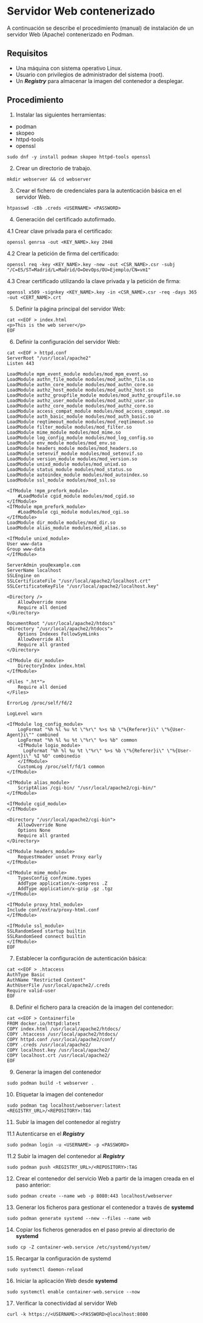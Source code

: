 # Servidor Web contenerizado

A continuación se describe el procedimiento (manual) de instalación de un servidor Web (Apache) contenerizado en Podman.

## Requisitos

* Una máquina con sistema operativo Linux.
* Usuario con privilegios de administrador del sistema (root).
* Un ***Registry*** para almacenar la imagen del contenedor a desplegar.

## Procedimiento

1. Instalar las siguientes herramientas:

* podman
* skopeo
* httpd-tools
* openssl

```
sudo dnf -y install podman skopeo httpd-tools openssl
```

2. Crear un directorio de trabajo.

```
mkdir webserver && cd webserver
```

3. Crear el fichero de credenciales para la autenticación básica en el servidor Web.

```
htpasswd -cBb .creds <USERNAME> <PASSWORD>
```

4. Generación del certificado autofirmado.

4.1 Crear clave privada para el certificado:

```
openssl genrsa -out <KEY_NAME>.key 2048
```

4.2 Crear la petición de firma del certificado:

```
openssl req -key <KEY_NAME>.key -new -out <CSR_NAME>.csr -subj "/C=ES/ST=Madrid/L=Madrid/O=DevOps/OU=Ejemplo/CN=vm1"
```

4.3 Crear certificado utilizando la clave privada y la petición de firma:

```
openssl x509 -signkey <KEY_NAME>.key -in <CSR_NAME>.csr -req -days 365 -out <CERT_NAME>.crt
```

5. Definir la página principal del servidor Web:

```
cat <<EOF > index.html
<p>This is the web server</p>
EOF
```

6. Definir la configuración del servidor Web:

```
cat <<EOF > httpd.conf
ServerRoot "/usr/local/apache2"
Listen 443

LoadModule mpm_event_module modules/mod_mpm_event.so
LoadModule authn_file_module modules/mod_authn_file.so
LoadModule authn_core_module modules/mod_authn_core.so
LoadModule authz_host_module modules/mod_authz_host.so
LoadModule authz_groupfile_module modules/mod_authz_groupfile.so
LoadModule authz_user_module modules/mod_authz_user.so
LoadModule authz_core_module modules/mod_authz_core.so
LoadModule access_compat_module modules/mod_access_compat.so
LoadModule auth_basic_module modules/mod_auth_basic.so
LoadModule reqtimeout_module modules/mod_reqtimeout.so
LoadModule filter_module modules/mod_filter.so
LoadModule mime_module modules/mod_mime.so
LoadModule log_config_module modules/mod_log_config.so
LoadModule env_module modules/mod_env.so
LoadModule headers_module modules/mod_headers.so
LoadModule setenvif_module modules/mod_setenvif.so
LoadModule version_module modules/mod_version.so
LoadModule unixd_module modules/mod_unixd.so
LoadModule status_module modules/mod_status.so
LoadModule autoindex_module modules/mod_autoindex.so
LoadModule ssl_module modules/mod_ssl.so

<IfModule !mpm_prefork_module>
	#LoadModule cgid_module modules/mod_cgid.so
</IfModule>
<IfModule mpm_prefork_module>
	#LoadModule cgi_module modules/mod_cgi.so
</IfModule>
LoadModule dir_module modules/mod_dir.so
LoadModule alias_module modules/mod_alias.so

<IfModule unixd_module>
User www-data
Group www-data
</IfModule>

ServerAdmin you@example.com
ServerName localhost
SSLEngine on
SSLCertificateFile "/usr/local/apache2/localhost.crt"
SSLCertificateKeyFile "/usr/local/apache2/localhost.key"

<Directory />
    AllowOverride none
    Require all denied
</Directory>

DocumentRoot "/usr/local/apache2/htdocs"
<Directory "/usr/local/apache2/htdocs">
    Options Indexes FollowSymLinks
    AllowOverride All
    Require all granted
</Directory>

<IfModule dir_module>
    DirectoryIndex index.html
</IfModule>

<Files ".ht*">
    Require all denied
</Files>

ErrorLog /proc/self/fd/2

LogLevel warn

<IfModule log_config_module>
    LogFormat "%h %l %u %t \"%r\" %>s %b \"%{Referer}i\" \"%{User-Agent}i\"" combined
    LogFormat "%h %l %u %t \"%r\" %>s %b" common
    <IfModule logio_module>
      LogFormat "%h %l %u %t \"%r\" %>s %b \"%{Referer}i\" \"%{User-Agent}i\" %I %O" combinedio
    </IfModule>
    CustomLog /proc/self/fd/1 common
</IfModule>

<IfModule alias_module>
    ScriptAlias /cgi-bin/ "/usr/local/apache2/cgi-bin/"
</IfModule>

<IfModule cgid_module>
</IfModule>

<Directory "/usr/local/apache2/cgi-bin">
    AllowOverride None
    Options None
    Require all granted
</Directory>

<IfModule headers_module>
    RequestHeader unset Proxy early
</IfModule>

<IfModule mime_module>
    TypesConfig conf/mime.types
    AddType application/x-compress .Z
    AddType application/x-gzip .gz .tgz
</IfModule>

<IfModule proxy_html_module>
Include conf/extra/proxy-html.conf
</IfModule>

<IfModule ssl_module>
SSLRandomSeed startup builtin
SSLRandomSeed connect builtin
</IfModule>
EOF
```

7. Establecer la configuración de autenticación básica:

```
cat <<EOF > .htaccess
AuthType Basic
AuthName "Restricted Content"
AuthUserFile /usr/local/apache2/.creds
Require valid-user
EOF
```

8. Definir el fichero para la creación de la imagen del contenedor:

```
cat <<EOF > Containerfile
FROM docker.io/httpd:latest
COPY index.html /usr/local/apache2/htdocs/
COPY .htaccess /usr/local/apache2/htdocs/
COPY httpd.conf /usr/local/apache2/conf/
COPY .creds /usr/local/apache2/
COPY localhost.key /usr/local/apache2/
COPY localhost.crt /usr/local/apache2/
EOF
```

9. Generar la imagen del contenedor

```
sudo podman build -t webserver .
```

10. Etiquetar la imagen del contenedor

```
sudo podman tag localhost/webserver:latest <REGISTRY_URL>/<REPOSITORY>:TAG
```

11. Subir la imagen del contenedor al registry

11.1 Autenticarse en el ***Registry***

```
sudo podman login -u <USERNAME> -p <PASSWORD>
```

11.2 Subir la imagen del contenedor al ***Registry***

```
sudo podman push <REGISTRY_URL>/<REPOSITORY>:TAG
``` 

12. Crear el contenedor del servicio Web a partir de la imagen creada en el paso anterior:

```
sudo podman create --name web -p 8080:443 localhost/webserver
```

13. Generar los ficheros para gestionar el contenedor a través de **systemd**

```
sudo podman generate systemd --new --files --name web
```

14. Copiar los ficheros generados en el paso previo al directorio de **systemd**

```
sudo cp -Z container-web.service /etc/systemd/system/
```

15. Recargar la configuración de systemd

```
sudo systemctl daemon-reload
```

16. Iniciar la aplicación Web desde **systemd**

```
sudo systemctl enable container-web.service --now
```

17. Verificar la conectividad al servidor Web

```
curl -k https://<USERNAME>:<PASSWORD>@localhost:8080
```
